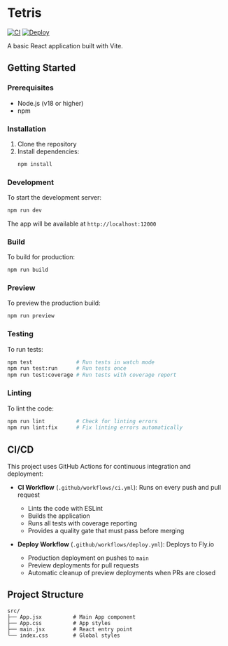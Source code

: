 # Tetris

[![CI](https://github.com/rbren/tetris/actions/workflows/ci.yml/badge.svg)](https://github.com/rbren/tetris/actions/workflows/ci.yml)
[![Deploy](https://github.com/rbren/tetris/actions/workflows/deploy.yml/badge.svg)](https://github.com/rbren/tetris/actions/workflows/deploy.yml)

A basic React application built with Vite.

## Getting Started

### Prerequisites

- Node.js (v18 or higher)
- npm

### Installation

1. Clone the repository
2. Install dependencies:
   ```bash
   npm install
   ```

### Development

To start the development server:

```bash
npm run dev
```

The app will be available at `http://localhost:12000`

### Build

To build for production:

```bash
npm run build
```

### Preview

To preview the production build:

```bash
npm run preview
```

### Testing

To run tests:

```bash
npm test              # Run tests in watch mode
npm run test:run      # Run tests once
npm run test:coverage # Run tests with coverage report
```

### Linting

To lint the code:

```bash
npm run lint          # Check for linting errors
npm run lint:fix      # Fix linting errors automatically
```

## CI/CD

This project uses GitHub Actions for continuous integration and deployment:

- **CI Workflow** (`.github/workflows/ci.yml`): Runs on every push and pull request
  - Lints the code with ESLint
  - Builds the application
  - Runs all tests with coverage reporting
  - Provides a quality gate that must pass before merging

- **Deploy Workflow** (`.github/workflows/deploy.yml`): Deploys to Fly.io
  - Production deployment on pushes to `main`
  - Preview deployments for pull requests
  - Automatic cleanup of preview deployments when PRs are closed

## Project Structure

```
src/
├── App.jsx          # Main App component
├── App.css          # App styles
├── main.jsx         # React entry point
└── index.css        # Global styles
```